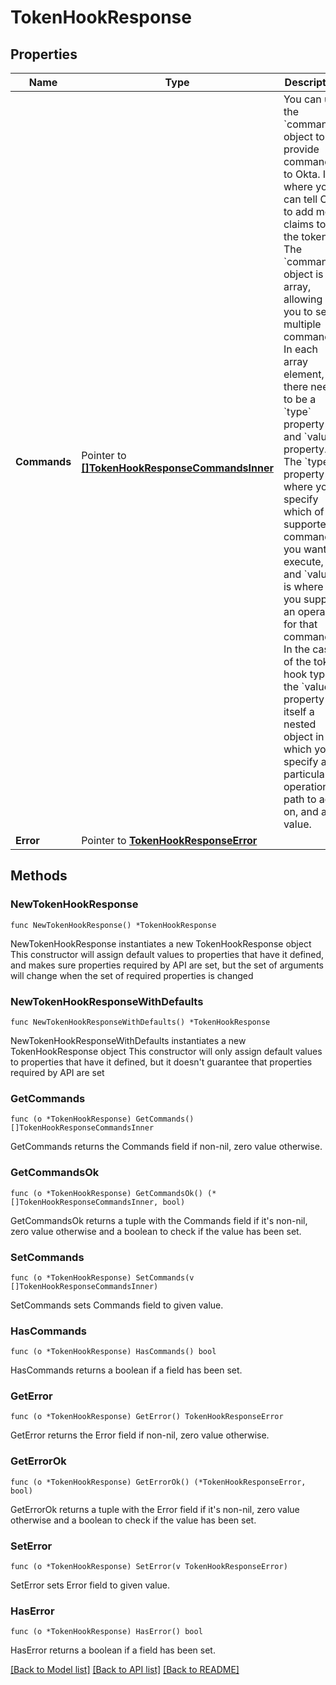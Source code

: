 # TokenHookResponse

## Properties

Name | Type | Description | Notes
------------ | ------------- | ------------- | -------------
**Commands** | Pointer to [**[]TokenHookResponseCommandsInner**](TokenHookResponseCommandsInner.md) | You can use the &#x60;commands&#x60; object to provide commands to Okta. It&#39;s where you can tell Okta to add more claims to the token. The &#x60;commands&#x60; object is an array, allowing you to send multiple commands. In each array element, there needs to be a &#x60;type&#x60; property and &#x60;value&#x60; property. The &#x60;type&#x60; property is where you specify which of the supported commands you want to execute, and &#x60;value&#x60; is where you supply an operand for that command. In the case of the token hook type, the &#x60;value&#x60; property is itself a nested object in which you specify a particular operation, a path to act on, and a value. | [optional] 
**Error** | Pointer to [**TokenHookResponseError**](TokenHookResponseError.md) |  | [optional] 

## Methods

### NewTokenHookResponse

`func NewTokenHookResponse() *TokenHookResponse`

NewTokenHookResponse instantiates a new TokenHookResponse object
This constructor will assign default values to properties that have it defined,
and makes sure properties required by API are set, but the set of arguments
will change when the set of required properties is changed

### NewTokenHookResponseWithDefaults

`func NewTokenHookResponseWithDefaults() *TokenHookResponse`

NewTokenHookResponseWithDefaults instantiates a new TokenHookResponse object
This constructor will only assign default values to properties that have it defined,
but it doesn't guarantee that properties required by API are set

### GetCommands

`func (o *TokenHookResponse) GetCommands() []TokenHookResponseCommandsInner`

GetCommands returns the Commands field if non-nil, zero value otherwise.

### GetCommandsOk

`func (o *TokenHookResponse) GetCommandsOk() (*[]TokenHookResponseCommandsInner, bool)`

GetCommandsOk returns a tuple with the Commands field if it's non-nil, zero value otherwise
and a boolean to check if the value has been set.

### SetCommands

`func (o *TokenHookResponse) SetCommands(v []TokenHookResponseCommandsInner)`

SetCommands sets Commands field to given value.

### HasCommands

`func (o *TokenHookResponse) HasCommands() bool`

HasCommands returns a boolean if a field has been set.

### GetError

`func (o *TokenHookResponse) GetError() TokenHookResponseError`

GetError returns the Error field if non-nil, zero value otherwise.

### GetErrorOk

`func (o *TokenHookResponse) GetErrorOk() (*TokenHookResponseError, bool)`

GetErrorOk returns a tuple with the Error field if it's non-nil, zero value otherwise
and a boolean to check if the value has been set.

### SetError

`func (o *TokenHookResponse) SetError(v TokenHookResponseError)`

SetError sets Error field to given value.

### HasError

`func (o *TokenHookResponse) HasError() bool`

HasError returns a boolean if a field has been set.


[[Back to Model list]](../README.md#documentation-for-models) [[Back to API list]](../README.md#documentation-for-api-endpoints) [[Back to README]](../README.md)


